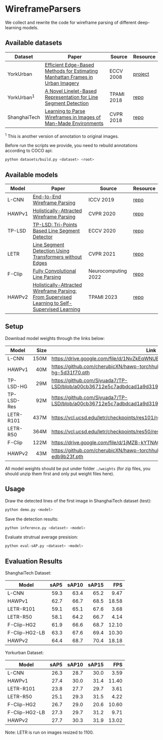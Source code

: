 # WireframeParsers

We collect and rewrite the code for wireframe parsing of different deep-learning models.

## Available datasets

| Dataset      | Paper | Source | Resource |
|--------------|-------|--------|----------|
| YorkUrban    | [Efficient Edge-Based Methods for Estimating Manhattan Frames in Urban Imagery](https://elderlab.yorku.ca/wp-content/uploads/2017/02/pdenisThesis.pdf) | ECCV 2008 | [project](https://www.elderlab.yorku.ca/resources/york-urban-line-segment-database-information/) |
| YorkUrban<sup>1</sup> | [A Novel Linelet-Based Representation for Line Segment Detection](https://ieeexplore.ieee.org/document/7926451) | TPAMI 2018 | [repo](https://github.com/NamgyuCho/Linelet-code-and-YorkUrban-LineSegment-DB/tree/1dae1378153e5ec2d15de68489d7e4f6ca865e5e)  |
| ShanghaiTech | [Learning to Parse Wireframes in Images of Man-Made Environments](https://arxiv.org/abs/2007.07527v1) | CVPR 2018 | [repo](https://github.com/huangkuns/wireframe/tree/d76e7406b3581ca8df26da0e0a4ec3bd14a8184d) |

<sup>1</sup> This is another version of annotation to original images.

Before run the scripts we provide, you need to rebuild annotations according to COCO api:
```bash
python datasets/build.py <dataset> <root>
```

## Available models

| Model  | Paper | Source | Resource |
|--------|-------|--------|----------|
| L-CNN  | [End-to-End Wireframe Parsing](https://arxiv.org/abs/1905.03246v3) | ICCV 2019 | [repo](https://github.com/zhou13/lcnn/tree/57524636bc4614a32beac1af3b31f66ded2122ae) |
| HAWPv1 | [Holistically-Attracted Wireframe Parsing](https://arxiv.org/abs/2003.01663v1) | CVPR 2020  | [repo](https://github.com/cherubicXN/hawp/tree/642f402c238285550a0c1bc2fad3eb91af16415e) |
| TP-LSD | [TP-LSD: Tri-Points Based Line Segment Detector](https://arxiv.org/abs/2009.05505v1) | ECCV 2020 | [repo](https://github.com/Siyuada7/TP-LSD/tree/a00cb36712e5c7adbdcad1a9d319dde6b53472c6) |
| LETR   | [Line Segment Detection Using Transformers without Edges](https://arxiv.org/abs/2101.01909v2) | CVPR 2021 | [repo](https://github.com/mlpc-ucsd/LETR/tree/6022fbd9df65569f4a82b1ac065bee8f26fc4ca6) |
| F-Clip | [Fully Convolutional Line Parsing](https://arxiv.org/abs/2104.11207v3) | Neurocomputing 2022 | [repo](https://github.com/Delay-Xili/F-Clip/tree/e30d307e728aa530b5601e4581510bcd6093b620) |
| HAWPv2 | [Holistically-Attracted Wireframe Parsing: From Supervised Learning to Self-Supervised Learning](https://arxiv.org/abs/2210.12971v2) | TPAMI 2023 | [repo](https://github.com/cherubicXN/hawp/tree/027c39753933da8713e579130976616f380ce54d) |

## Setup

Download model weights through the links below:

| Model      | Size | Link |
|------------|-----:|------|
| L-CNN      | 150M | https://drive.google.com/file/d/1NvZkEqWNUBAfuhFPNGiCItjy4iU0UOy2 |
| HAWPv1     | 40M  | https://github.com/cherubicXN/hawp-torchhub/releases/download/0.1/model-hawp-hg-5d31f70.pth |
| TP-LSD-HG  | 29M  | https://github.com/Siyuada7/TP-LSD/blob/a00cb36712e5c7adbdcad1a9d319dde6b53472c6/pretraineds/HG128.pth |
| TP-LSD-Res | 92M  | https://github.com/Siyuada7/TP-LSD/blob/a00cb36712e5c7adbdcad1a9d319dde6b53472c6/pretraineds/Res512.pth |
| LETR-R101  | 437M | https://vcl.ucsd.edu/letr/checkpoints/res101/res101_stage2_focal.zip |
| LETR-R50   | 364M | https://vcl.ucsd.edu/letr/checkpoints/res50/res50_stage2_focal.zip |
| F-Clip     | 122M | https://drive.google.com/file/d/1jMZB-kYTNAGaVPW0FBLTAQMc3m3vR-_P |
| HAWPv2     | 43M  | https://github.com/cherubicXN/hawp-torchhub/releases/download/HAWPv2/hawpv2-edb9b23f.pth |

All model weights should be put under folder `./weights` (for zip files, you should unzip them first and only put weight files here).

## Usage

Draw the detected lines of the first image in ShanghaiTech dataset (test):
```bash
python demo.py <model>
```

Save the detection results:
```bash
python inference.py <dataset> <model>
```

Evaluate strutrual average presision:
```bash
python eval-sAP.py <dataset> <model>
```

## Evaluation Results

ShanghaiTech Dataset:

| Model         | sAP5 | sAP10 | sAP15 | FPS   |
|---------------|-----:|------:|------:|------:|
| L-CNN         | 59.3 | 63.4  | 65.2  | 9.47  |
| HAWPv1        | 62.7 | 66.7  | 68.5  | 18.58 |
| LETR-R101     | 59.1 | 65.1  | 67.6  | 3.68  |
| LETR-R50      | 58.1 | 64.2  | 66.7  | 4.14  |
| F-Clip-HG2    | 61.9 | 66.6  | 68.7  | 12.10 |
| F-Clip-HG2-LB | 63.3 | 67.6  | 69.4  | 10.30 |
| HAWPv2        | 64.4 | 68.7  | 70.4  | 18.18 |

Yorkurban Dataset:

| Model         | sAP5 | sAP10 | sAP15 | FPS   |
|---------------|-----:|------:|------:|------:|
| L-CNN         | 26.3 | 28.7  | 30.0  | 3.59  |
| HAWPv1        | 27.4 | 30.0  | 31.4  | 11.40 |
| LETR-R101     | 23.8 | 27.7  | 29.7  | 3.61  |
| LETR-R50      | 25.1 | 29.3  | 31.5  | 4.22  |
| F-Clip-HG2    | 26.7 | 29.0  | 20.6  | 10.60 |
| F-Clip-HG2-LB | 27.3 | 29.7  | 31.2  | 9.71  |
| HAWPv2        | 27.7 | 30.3  | 31.9  | 13.02 |

Note: LETR is run on images resized to 1100.